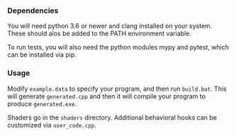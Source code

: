 ### Dependencies
You will need python 3.6 or newer and clang installed on your system.  These should
alos be added to the PATH environment variable.

To run tests, you will also need the python modules mypy and pytest, which can be
installed via pip.

### Usage
Modify `example.data` to specify your program, and then run `build.bat`.  This will
generate `generated.cpp` and then it will compile your program to produce
`generated.exe`.

Shaders go in the `shaders` directory.  Additional behavioral hooks can be customized
via `user_code.cpp`.
